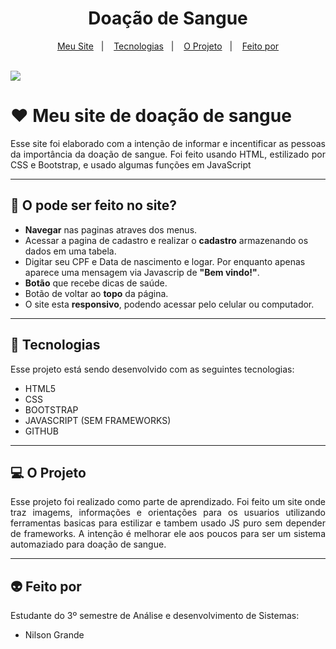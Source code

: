 <h1 align="center"> Doação de Sangue </h1>

<p align="center">
  <a href="#-meu-site-de-doação-de-sangue">Meu Site</a>&nbsp;&nbsp;&nbsp;|&nbsp;&nbsp;&nbsp;
  <a href="#-tecnologias">Tecnologias</a>&nbsp;&nbsp;&nbsp;|&nbsp;&nbsp;&nbsp;
  <a href="#-o-projeto">O Projeto</a>&nbsp;&nbsp;&nbsp;|&nbsp;&nbsp;&nbsp;
  <a href="#-feito-por">Feito por</a>
</p>
<br>

 <a href="https://github.com/Ncgrande">
  <img align="center" src="https://img.shields.io/static/v1?label=github&message=NilsonGrande&color=7159c1&style=for-the-badge&logo=ghost)](https://github.com/NilsonGrande"/>
</a>

# ♥️ Meu site de doação de sangue

<p align="justify">Esse site foi elaborado com a intenção de informar e incentificar as pessoas da importância da doação de sangue. Foi feito usando HTML, estilizado por CSS e Bootstrap, e usado algumas funções em JavaScript </p>

---

## 💊 O pode ser feito no site?

- **Navegar** nas paginas atraves dos menus.
- Acessar a pagina de cadastro e realizar o **cadastro** armazenando os dados em uma tabela.
- Digitar seu CPF e Data de nascimento e logar. Por enquanto apenas aparece uma mensagem via Javascrip de **"Bem vindo!"**.
- **Botão** que recebe dicas de saúde.
- Botão de voltar ao **topo** da página.
- O site esta **responsivo**, podendo acessar pelo celular ou computador.

---

##  🚀 Tecnologias  
Esse projeto está sendo desenvolvido com as seguintes tecnologias:

- HTML5
- CSS
- BOOTSTRAP
- JAVASCRIPT (SEM FRAMEWORKS)
- GITHUB

---

## 💻 O Projeto

<p align="justify">Esse projeto foi realizado como parte de aprendizado. Foi feito um site onde traz imagems, informações e orientações para os usuarios utilizando ferramentas basicas para estilizar e tambem usado JS puro sem depender de frameworks. A intenção é melhorar ele aos poucos para ser um sistema automaziado para doação de sangue.</p>

---

## 👽 Feito por

Estudante do 3º semestre de Análise e desenvolvimento de Sistemas:

- Nilson Grande



